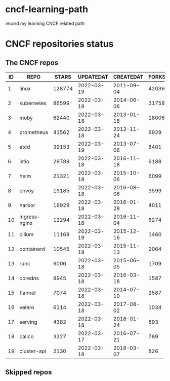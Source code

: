 # cncf-learning-path
record my learning CNCF related path

# CNCF repositories status
<!--START_SECTION:github_repos-->
## The CNCF repos
| ID |     REPO      | STARS  | UPDATEDAT  | CREATEDAT  | FORKSCOUNT |
|----|---------------|--------|------------|------------|------------|
|  1 | linux         | 128774 | 2022-03-19 | 2011-09-04 |      42036 |
|  2 | kubernetes    |  86599 | 2022-03-19 | 2014-06-06 |      31758 |
|  3 | moby          |  62440 | 2022-03-18 | 2013-01-18 |      18006 |
|  4 | prometheus    |  41562 | 2022-03-18 | 2012-11-24 |       6929 |
|  5 | etcd          |  39153 | 2022-03-19 | 2013-07-06 |       8401 |
|  6 | istio         |  29789 | 2022-03-18 | 2016-11-18 |       6188 |
|  7 | helm          |  21321 | 2022-03-18 | 2015-10-06 |       6099 |
|  8 | envoy         |  19185 | 2022-03-18 | 2016-08-08 |       3599 |
|  9 | harbor        |  16929 | 2022-03-18 | 2016-01-28 |       4011 |
| 10 | ingress-nginx |  12294 | 2022-03-18 | 2016-11-04 |       6274 |
| 11 | cilium        |  11169 | 2022-03-19 | 2015-12-16 |       1460 |
| 12 | containerd    |  10545 | 2022-03-18 | 2015-11-13 |       2064 |
| 13 | runc          |   9006 | 2022-03-18 | 2015-06-05 |       1709 |
| 14 | coredns       |   8945 | 2022-03-18 | 2016-03-18 |       1587 |
| 15 | flannel       |   7074 | 2022-03-18 | 2014-07-10 |       2587 |
| 16 | velero        |   6114 | 2022-03-18 | 2017-08-02 |       1034 |
| 17 | serving       |   4382 | 2022-03-18 | 2018-01-24 |        893 |
| 18 | calico        |   3327 | 2022-03-17 | 2016-07-21 |        789 |
| 19 | cluster-api   |   2130 | 2022-03-18 | 2018-03-07 |        826 |



## Skipped repos
<!--END_SECTION:github_repos-->
